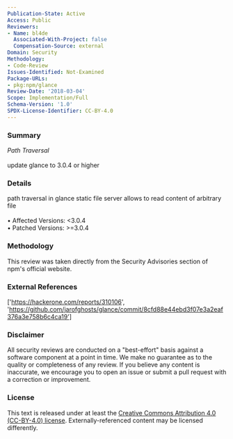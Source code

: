 ```yaml
---
Publication-State: Active
Access: Public
Reviewers:
- Name: bl4de
  Associated-With-Project: false
  Compensation-Source: external
Domain: Security
Methodology:
- Code-Review
Issues-Identified: Not-Examined
Package-URLs:
- pkg:npm/glance
Review-Date: '2018-03-04'
Scope: Implementation/Full
Schema-Version: '1.0'
SPDX-License-Identifier: CC-BY-4.0
---
```

### Summary
*Path Traversal*<br><br>update glance to 3.0.4 or higher
### Details
path traversal in glance static file server allows to read content of arbitrary file
<br><br>• Affected Versions: <3.0.4
<br>• Patched Versions: >=3.0.4
### Methodology
This review was taken directly from the Security Advisories section of npm's official website.
### External References
['https://hackerone.com/reports/310106', 'https://github.com/jarofghosts/glance/commit/8cfd88e44ebd3f07e3a2eaf376a3e758b6c4ca19']
### Disclaimer
All security reviews are conducted on a "best-effort" basis against a software component at a point in time. We make no guarantee as to the quality or completeness of any review. If you believe any content is inaccurate, we encourage you to open an issue or submit a pull request with a correction or improvement.
### License
This text is released under at least the [Creative Commons Attribution 4.0 (CC-BY-4.0) license](https://creativecommons.org/licenses/by/4.0/legalcode.txt). Externally-referenced content may be licensed differently.

